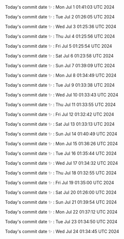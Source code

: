 Today's commit date ✨ : Mon Jul 1 01:41:03 UTC 2024 

Today's commit date ✨ : Tue Jul 2 01:26:05 UTC 2024 

Today's commit date ✨ : Wed Jul 3 01:25:36 UTC 2024 

Today's commit date ✨ : Thu Jul 4 01:25:56 UTC 2024 

Today's commit date ✨ : Fri Jul 5 01:25:54 UTC 2024 

Today's commit date ✨ : Sat Jul 6 01:23:58 UTC 2024 

Today's commit date ✨ : Sun Jul 7 01:39:09 UTC 2024 

Today's commit date ✨ : Mon Jul 8 01:34:49 UTC 2024 

Today's commit date ✨ : Tue Jul 9 01:33:38 UTC 2024 

Today's commit date ✨ : Wed Jul 10 01:33:43 UTC 2024 

Today's commit date ✨ : Thu Jul 11 01:33:55 UTC 2024 

Today's commit date ✨ : Fri Jul 12 01:32:42 UTC 2024 

Today's commit date ✨ : Sat Jul 13 01:33:13 UTC 2024 

Today's commit date ✨ : Sun Jul 14 01:40:49 UTC 2024 

Today's commit date ✨ : Mon Jul 15 01:36:26 UTC 2024 

Today's commit date ✨ : Tue Jul 16 01:35:44 UTC 2024 

Today's commit date ✨ : Wed Jul 17 01:34:32 UTC 2024 

Today's commit date ✨ : Thu Jul 18 01:32:55 UTC 2024 

Today's commit date ✨ : Fri Jul 19 01:35:00 UTC 2024 

Today's commit date ✨ : Sat Jul 20 01:26:00 UTC 2024 

Today's commit date ✨ : Sun Jul 21 01:39:54 UTC 2024 

Today's commit date ✨ : Mon Jul 22 01:37:12 UTC 2024 

Today's commit date ✨ : Tue Jul 23 01:34:50 UTC 2024 

Today's commit date ✨ : Wed Jul 24 01:34:45 UTC 2024 

